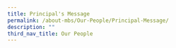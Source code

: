 ```yaml
---
title: Principal's Message
permalink: /about-mbs/Our-People/Principal-Message/
description: ""
third_nav_title: Our People
---
```

